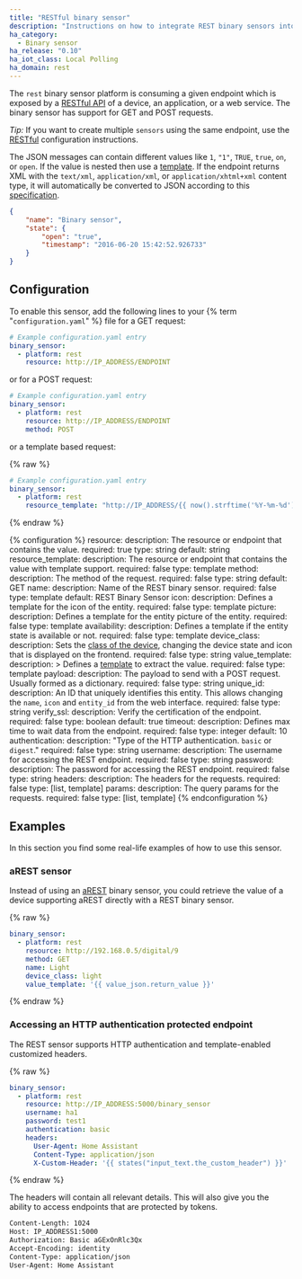 ```yaml
---
title: "RESTful binary sensor"
description: "Instructions on how to integrate REST binary sensors into Home Assistant."
ha_category:
  - Binary sensor
ha_release: "0.10"
ha_iot_class: Local Polling
ha_domain: rest
---
```


The `rest` binary sensor platform is consuming a given endpoint which is exposed
by a
[RESTful API](https://en.wikipedia.org/wiki/Representational_state_transfer)
of a device, an application, or a web service.
The binary sensor has support for GET and POST requests.

_Tip:_ If you want to create multiple `sensors` using the same endpoint, use the [RESTful](/integrations/rest) configuration instructions.

The JSON messages can contain different values like `1`, `"1"`,
`TRUE`, `true`, `on`, or `open`. If the value is nested then use a
[template](/docs/configuration/templating/#processing-incoming-data).
If the endpoint returns XML with the `text/xml`, `application/xml`, or 
`application/xhtml+xml` content type, it will automatically be converted 
to JSON according to this [specification](https://www.xml.com/pub/a/2006/05/31/converting-between-xml-and-json.html).

```json
{
    "name": "Binary sensor",
    "state": {
        "open": "true",
        "timestamp": "2016-06-20 15:42:52.926733"
    }
}
```

## Configuration

To enable this sensor,
add the following lines to your {% term "`configuration.yaml`" %} file for a GET request:

```yaml
# Example configuration.yaml entry
binary_sensor:
  - platform: rest
    resource: http://IP_ADDRESS/ENDPOINT
```

or for a POST request:

```yaml
# Example configuration.yaml entry
binary_sensor:
  - platform: rest
    resource: http://IP_ADDRESS/ENDPOINT
    method: POST
```

or a template based request:

{% raw %}

```yaml
# Example configuration.yaml entry
binary_sensor:
  - platform: rest
    resource_template: "http://IP_ADDRESS/{{ now().strftime('%Y-%m-%d') }}"
```

{% endraw %}

{% configuration %}
resource:
  description: The resource or endpoint that contains the value.
  required: true
  type: string
  default: string
resource_template:
  description: The resource or endpoint that contains the value with template support.
  required: false
  type: template
method:
  description: The method of the request.
  required: false
  type: string
  default: GET
name:
  description: Name of the REST binary sensor.
  required: false
  type: template
  default: REST Binary Sensor
icon:
  description: Defines a template for the icon of the entity.
  required: false
  type: template
picture:
  description: Defines a template for the entity picture of the entity.
  required: false
  type: template
availability:
  description: Defines a template if the entity state is available or not.
  required: false
  type: template
device_class:
  description: Sets the [class of the device](/integrations/binary_sensor/#device-class), changing the device state and icon that is displayed on the frontend.
  required: false
  type: string
value_template:
  description: >
    Defines a [template](/docs/configuration/templating/#processing-incoming-data)
    to extract the value.
  required: false
  type: template
payload:
  description: The payload to send with a POST request. Usually formed as a dictionary.
  required: false
  type: string
unique_id:
  description: An ID that uniquely identifies this entity. This allows changing the `name`, `icon` and `entity_id` from the web interface.
  required: false
  type: string
verify_ssl:
  description: Verify the certification of the endpoint.
  required: false
  type: boolean
  default: true
timeout:
  description: Defines max time to wait data from the endpoint.
  required: false
  type: integer
  default: 10
authentication:
  description: "Type of the HTTP authentication. `basic` or `digest`."
  required: false
  type: string
username:
  description: The username for accessing the REST endpoint.
  required: false
  type: string
password:
  description: The password for accessing the REST endpoint.
  required: false
  type: string
headers:
  description: The headers for the requests.
  required: false
  type: [list, template]
params:
  description: The query params for the requests.
  required: false
  type: [list, template]
{% endconfiguration %}

## Examples

In this section you find some real-life examples of how to use this sensor.

### aREST sensor

Instead of using an [aREST](/integrations/arest#binary-sensor) binary sensor,
you could retrieve the value of a device supporting
aREST directly with a REST binary sensor.

{% raw %}

```yaml
binary_sensor:
  - platform: rest
    resource: http://192.168.0.5/digital/9
    method: GET
    name: Light
    device_class: light
    value_template: '{{ value_json.return_value }}'
```

{% endraw %}

### Accessing an HTTP authentication protected endpoint

The REST sensor supports HTTP authentication and template-enabled customized headers.

{% raw %}

```yaml
binary_sensor:
  - platform: rest
    resource: http://IP_ADDRESS:5000/binary_sensor
    username: ha1
    password: test1
    authentication: basic
    headers:
      User-Agent: Home Assistant
      Content-Type: application/json
      X-Custom-Header: '{{ states("input_text.the_custom_header") }}'
```

{% endraw %}


The headers will contain all relevant details. This will also give
you the ability to access endpoints that are protected by tokens.

```bash
Content-Length: 1024
Host: IP_ADDRESS1:5000
Authorization: Basic aGExOnRlc3Qx
Accept-Encoding: identity
Content-Type: application/json
User-Agent: Home Assistant
```
